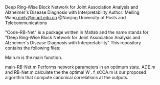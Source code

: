 Deep Ring-Wise Block Network for Joint Association Analysis and Alzheimer's Disease Diagnosis with Interpretability
Author: Meiling Wang,mely@njupt.edu.cn
@Nanjing University of Posts and Telecommunications

"Code-RB-Net" is a package written in Matlab and the name stands for "Deep Ring-Wise Block Network for Joint Association Analysis and Alzheimer's Disease Diagnosis with Interpretability"
This repository contains the following files:

Main.m is the main function. 

main-RB-Net.m Performs network parameters in an optimum state.
ADE.m and RB-Net.m  calculate the the optimal W . 
f_sCCA.m is our proposed algorithm that compute canonical correlations at the outputs.
